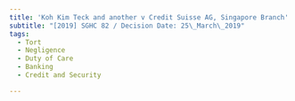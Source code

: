 ```yaml
---
title: 'Koh Kim Teck and another v Credit Suisse AG, Singapore Branch'
subtitle: "[2019] SGHC 82 / Decision Date: 25\_March\_2019"
tags:
  - Tort
  - Negligence
  - Duty of Care
  - Banking
  - Credit and Security

---
```

